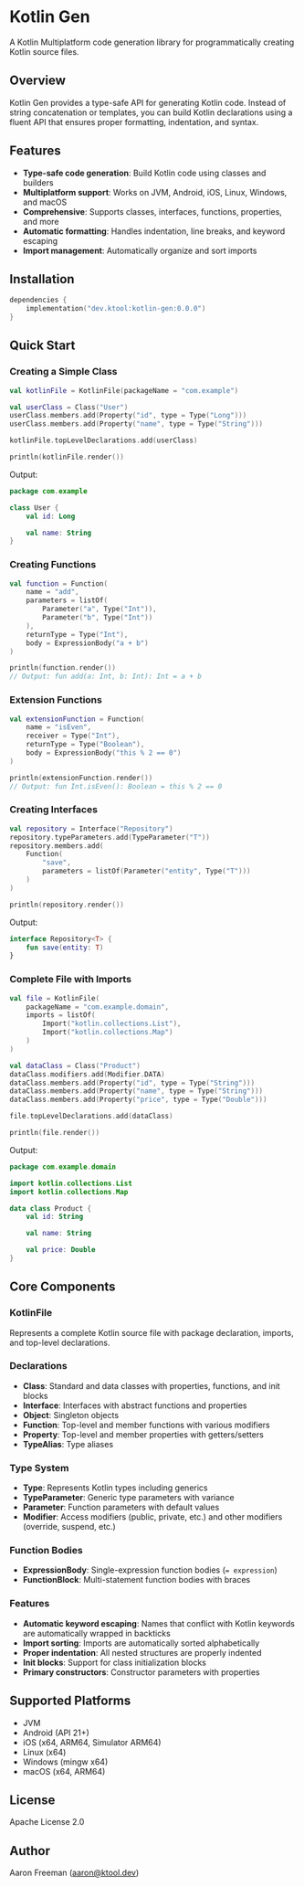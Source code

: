# Kotlin Gen

A Kotlin Multiplatform code generation library for programmatically creating Kotlin source files.

## Overview

Kotlin Gen provides a type-safe API for generating Kotlin code. Instead of string concatenation or templates, you can build Kotlin declarations using a fluent API that ensures proper formatting, indentation, and syntax.

## Features

- **Type-safe code generation**: Build Kotlin code using classes and builders
- **Multiplatform support**: Works on JVM, Android, iOS, Linux, Windows, and macOS
- **Comprehensive**: Supports classes, interfaces, functions, properties, and more
- **Automatic formatting**: Handles indentation, line breaks, and keyword escaping
- **Import management**: Automatically organize and sort imports

## Installation

```kotlin
dependencies {
    implementation("dev.ktool:kotlin-gen:0.0.0")
}
```

## Quick Start

### Creating a Simple Class

```kotlin
val kotlinFile = KotlinFile(packageName = "com.example")

val userClass = Class("User")
userClass.members.add(Property("id", type = Type("Long")))
userClass.members.add(Property("name", type = Type("String")))

kotlinFile.topLevelDeclarations.add(userClass)

println(kotlinFile.render())
```

Output:
```kotlin
package com.example

class User {
    val id: Long

    val name: String
}
```

### Creating Functions

```kotlin
val function = Function(
    name = "add",
    parameters = listOf(
        Parameter("a", Type("Int")),
        Parameter("b", Type("Int"))
    ),
    returnType = Type("Int"),
    body = ExpressionBody("a + b")
)

println(function.render())
// Output: fun add(a: Int, b: Int): Int = a + b
```

### Extension Functions

```kotlin
val extensionFunction = Function(
    name = "isEven",
    receiver = Type("Int"),
    returnType = Type("Boolean"),
    body = ExpressionBody("this % 2 == 0")
)

println(extensionFunction.render())
// Output: fun Int.isEven(): Boolean = this % 2 == 0
```

### Creating Interfaces

```kotlin
val repository = Interface("Repository")
repository.typeParameters.add(TypeParameter("T"))
repository.members.add(
    Function(
        "save",
        parameters = listOf(Parameter("entity", Type("T")))
    )
)

println(repository.render())
```

Output:
```kotlin
interface Repository<T> {
    fun save(entity: T)
}
```

### Complete File with Imports

```kotlin
val file = KotlinFile(
    packageName = "com.example.domain",
    imports = listOf(
        Import("kotlin.collections.List"),
        Import("kotlin.collections.Map")
    )
)

val dataClass = Class("Product")
dataClass.modifiers.add(Modifier.DATA)
dataClass.members.add(Property("id", type = Type("String")))
dataClass.members.add(Property("name", type = Type("String")))
dataClass.members.add(Property("price", type = Type("Double")))

file.topLevelDeclarations.add(dataClass)

println(file.render())
```

Output:
```kotlin
package com.example.domain

import kotlin.collections.List
import kotlin.collections.Map

data class Product {
    val id: String

    val name: String

    val price: Double
}
```

## Core Components

### KotlinFile
Represents a complete Kotlin source file with package declaration, imports, and top-level declarations.

### Declarations
- **Class**: Standard and data classes with properties, functions, and init blocks
- **Interface**: Interfaces with abstract functions and properties
- **Object**: Singleton objects
- **Function**: Top-level and member functions with various modifiers
- **Property**: Top-level and member properties with getters/setters
- **TypeAlias**: Type aliases

### Type System
- **Type**: Represents Kotlin types including generics
- **TypeParameter**: Generic type parameters with variance
- **Parameter**: Function parameters with default values
- **Modifier**: Access modifiers (public, private, etc.) and other modifiers (override, suspend, etc.)

### Function Bodies
- **ExpressionBody**: Single-expression function bodies (`= expression`)
- **FunctionBlock**: Multi-statement function bodies with braces

### Features
- **Automatic keyword escaping**: Names that conflict with Kotlin keywords are automatically wrapped in backticks
- **Import sorting**: Imports are automatically sorted alphabetically
- **Proper indentation**: All nested structures are properly indented
- **Init blocks**: Support for class initialization blocks
- **Primary constructors**: Constructor parameters with properties

## Supported Platforms

- JVM
- Android (API 21+)
- iOS (x64, ARM64, Simulator ARM64)
- Linux (x64)
- Windows (mingw x64)
- macOS (x64, ARM64)

## License

Apache License 2.0

## Author

Aaron Freeman (aaron@ktool.dev)
